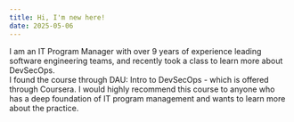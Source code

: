 ```yaml
---
title: Hi, I'm new here!
date: 2025-05-06
---
```
I am an IT Program Manager with over 9 years of experience leading software engineering teams, and recently took a class to learn more about DevSecOps.  
I found the course through DAU: Intro to DevSecOps - which is offered through Coursera.  I would highly recommend this course to anyone who has a deep foundation
of IT program management and wants to learn more about the practice.
